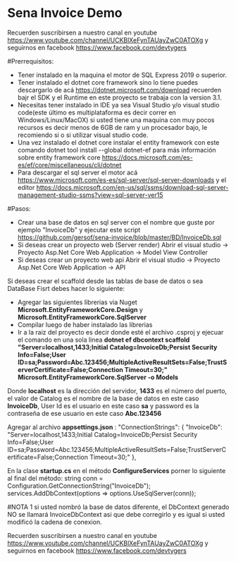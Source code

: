# Sena Invoice Demo

Recuerden suscribirsen a nuestro canal en youtube https://www.youtube.com/channel/UCKBlXeFynTAUayZwC0ATOXg y seguirnos en facebook https://www.facebook.com/devtygers

#Prerrequisitos:
* Tener instalado en la maquina el motor de SQL Express 2019 o superior.
* Tener instalado el dotnet core framework sino lo tiene puedes descargarlo de acá https://dotnet.microsoft.com/download recuerden bajr el SDK y el Runtime en este proyecto se trabaja con la version 3.1.
* Necesitas tener instalado in IDE  ya sea Visual Studio y/o visual studio code(este último es multiplataforma es decir correr en Windows/Linux/MacOX) si usted tiene una maquina con muy pocos recursos es decir menos de 6GB de ram y un procesador bajo, le recomiendo si o si utilizar visual studio code.
* Una vez instalado el dotnet core  instalar el entity  framework con este comando dotnet tool install --global dotnet-ef
para más información sobre entity framework core https://docs.microsoft.com/es-es/ef/core/miscellaneous/cli/dotnet
* Para descargar el sql server el motor acá https://www.microsoft.com/es-es/sql-server/sql-server-downloads y el editor https://docs.microsoft.com/en-us/sql/ssms/download-sql-server-management-studio-ssms?view=sql-server-ver15


#Pasos:
* Crear una base de datos en sql server  con el nombre que guste por ejemplo "InvoiceDb" y ejecutar este script https://github.com/gersof/sena-invoice/blob/master/BD/InvoiceDb.sql
* Si deseas crear un proyecto web (Server render) Abrir el visual studio -> Proyecto  Asp.Net Core Web Application -> Model View Controller
* Si deseas crear un proyecto web api Abrir el visual studio -> Proyecto  Asp.Net Core Web Application -> API

 Si deseas crear el scaffold desde las tablas de base de datos o sea DataBase Fisrt debes hacer lo siguiente:
* Agregar las siguientes librerias via Nuget **Microsoft.EntityFrameworkCore.Design** y **Microsoft.EntityFrameworkCore.SqlServer**
* Compilar luego de haber instalado las librerias
* Ir a la raiz del proyecto es decir donde esté el archivo .csproj y ejecuar el comando en una sola linea
**dotnet ef dbcontext scaffold "Server=localhost,1433;Initial Catalog=InvoiceDb;Persist Security Info=False;User ID=sa;Password=Abc.123456;MultipleActiveResultSets=False;TrustServerCertificate=False;Connection Timeout=30;" Microsoft.EntityFrameworkCore.SqlServer -o Models**

Donde **localhost** es la dirección del servidor, **1433** es el número del puerto, el valor de Catalog es el nombre de la base de datos en este caso **InvoiceDb**, User Id
 es el usuario en este caso **sa** y password es la contraseña de ese usuario en este caso **Abc.123456**
 
Agregar al archivo **appsettings.json** :
"ConnectionStrings": {
    "InvoiceDb": "Server=localhost,1433;Initial Catalog=InvoiceDb;Persist Security Info=False;User ID=sa;Password=Abc.123456;MultipleActiveResultSets=False;TrustServerCertificate=False;Connection Timeout=30;"
  },
  
 
 En la clase **startup.cs**  en el método **ConfigureServices** 
 porner lo siguiente al final del método:
            string conn = Configuration.GetConnectionString("InvoiceDb");
            services.AddDbContext<InvoiceDbContext>(options =>
                        options.UseSqlServer(conn));
 
#NOTA 1
si usted nombró la base de datos diferente, el DbContext generado NO se llamará InvoiceDbContext asi que debe corregirlo y es igual si usted modificó la cadena de conexion.


Recuerden suscribirsen a nuestro canal en youtube https://www.youtube.com/channel/UCKBlXeFynTAUayZwC0ATOXg y seguirnos en facebook https://www.facebook.com/devtygers

